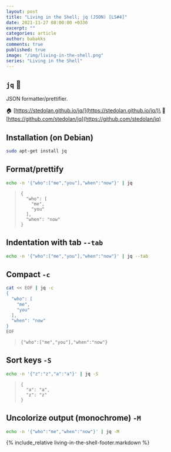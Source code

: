 ```yaml
---
layout: post
title: "Living in the Shell; jq (JSON) [LS#4]"
date: 2021-11-27 08:00:00 +0330
excerpt: ""
categories: article
author: babakks
comments: true
published: true
image: "/img/living-in-the-shell.png"
series: "Living in the Shell"
---
```


## `jq` 🧹

JSON formatter/prettifier.

🏠 [https://stedolan.github.io/jq/](https://stedolan.github.io/jq/)\
📗 [https://github.com/stedolan/jq](https://github.com/stedolan/jq)

## Installation (on Debian)

```sh
sudo apt-get install jq
```

## Format/prettify

```sh
echo -n '{"who":["me","you"],"when":"now"}' | jq
```

> ```text
> {
>   "who": [
>     "me",
>     "you"
>   ],
>   "when": "now"
> }
> ```

## Indentation with tab `--tab`

```sh
echo -n '{"who":["me","you"],"when":"now"}' | jq --tab
```

## Compact `-c`

```sh
cat << EOF | jq -c
{
  "who": [
    "me",
    "you"
  ],
  "when": "now"
}
EOF
```

> ```text
> {"who":["me","you"],"when":"now"}
> ```

## Sort keys `-S`

```sh
echo -n '{"z":"z","a":"a"}' | jq -S
```

> ```text
> {
>   "a": "a",
>   "z": "z"
> }
> ```

## Uncolorize output (monochrome) `-M`

```sh
echo -n '{"who":"me","when":"now"}' | jq -M
```

{% include_relative living-in-the-shell-footer.markdown %}
